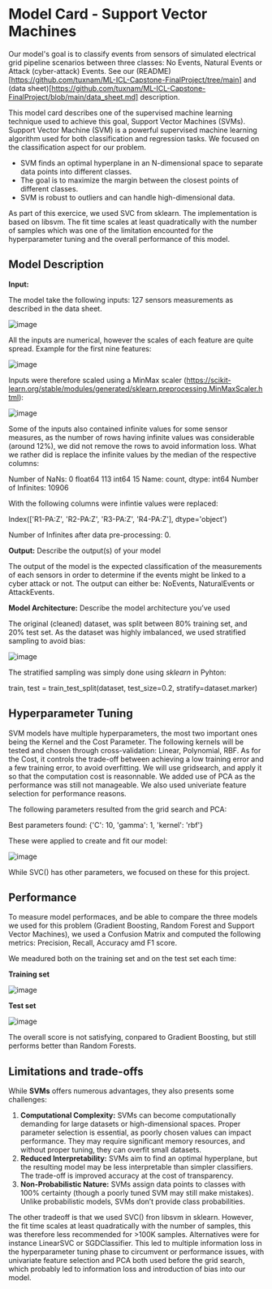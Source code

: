 # Model Card - Support Vector Machines

Our model's goal is to classify events from sensors of simulated electrical grid pipeline scenarios between three classes: No Events, Natural Events or Attack (cyber-attack) Events. See our (README)[https://github.com/tuxnam/ML-ICL-Capstone-FinalProject/tree/main] and (data sheet)[https://github.com/tuxnam/ML-ICL-Capstone-FinalProject/blob/main/data_sheet.md] description.

This model card describes one of the supervised machine learning technique used to achieve this goal, Support Vector Machines (SVMs). 
Support Vector Machine (SVM) is a powerful supervised machine learning algorithm used for both classification and regression tasks. We focused on the classification aspect for our problem.

- SVM finds an optimal hyperplane in an N-dimensional space to separate data points into different classes.
- The goal is to maximize the margin between the closest points of different classes.
- SVM is robust to outliers and can handle high-dimensional data.

As part of this exercice, we used SVC from sklearn. The implementation is based on libsvm. The fit time scales at least quadratically with the number of samples which was one of the limitation encounted for the hyperparameter tuning and the overall performance of this model. 

## Model Description

**Input:** 

The model take the following inputs: 127 sensors measurements as described in the data sheet.

![image](https://github.com/user-attachments/assets/bd16bb7b-40c0-4462-9bfd-183a1c4f0900)

All the inputs are numerical, however the scales of each feature are quite spread. Example for the first nine features:

![image](https://github.com/user-attachments/assets/e20fe89d-f0c4-4d32-a1a0-89d4d1e57844)

Inputs were therefore scaled using a MinMax scaler (https://scikit-learn.org/stable/modules/generated/sklearn.preprocessing.MinMaxScaler.html):

![image](https://github.com/user-attachments/assets/934cd1af-97b5-41b0-bb99-217ae60d3e59)

Some of the inputs also contained infinite values for some sensor measures, as the number of rows having infinite values was considerable (around 12%), we did not remove the rows to avoid information loss. What we rather did is replace the infinite values by the median of the respective columns:

Number of NaNs:  0 
float64    113
int64       15
Name: count, dtype: int64
Number of Infinites:  10906

With the following columns were infintie values were replaced:

Index(['R1-PA:Z', 'R2-PA:Z', 'R3-PA:Z', 'R4-PA:Z'], dtype='object')

Number of Infinites after data pre-processing: 0.

**Output:** Describe the output(s) of your model

The output of the model is the expected classification of the measurements of each sensors in order to determine if the events might be linked to a cyber attack or not. 
The output can either be: NoEvents, NaturalEvents or AttackEvents.

**Model Architecture:** Describe the model architecture you’ve used

The original (cleaned) dataset, was split between 80% training set, and 20% test set.
As the dataset was highly imbalanced, we used stratified sampling to avoid bias:

![image](https://github.com/user-attachments/assets/cbce3d78-f0d1-436c-a06c-97db58cb8a0b)

The stratified sampling was simply done using _sklearn_ in Pyhton:

train, test = train_test_split(dataset, test_size=0.2, stratify=dataset.marker) 

## Hyperparameter Tuning

SVM models have multiple hyperparameters, the most two important ones being the Kernel and the Cost Parameter. 
The following kernels will be tested and chosen through cross-validation: Linear, Polynomial, RBF. 
As for the Cost, it controls the trade-off between achieving a low training error and a few training error, to avoid overfitting. We will use gridsearch, and apply it so that the computation cost is reasonnable. We added use of PCA as the performance was still not manageable. We also used univeriate feature selection for performance reasons.

The following parameters resulted from the grid search and PCA:

Best parameters found:  {'C': 10, 'gamma': 1, 'kernel': 'rbf'} 

These were applied to create and fit our model:

![image](https://github.com/user-attachments/assets/32e11a40-65c0-4e8f-8193-671d5703d384)

While SVC() has other parameters, we focused on these for this project.

## Performance

To measure model performaces, and be able to compare the three models we used for this problem (Gradient Boosting, Random Forest and  Support Vector Machines), we used a Confusion Matrix and computed the following metrics: Precision, Recall, Accuracy amd F1 score.

We meadured both on the training set and on the test set each time:

**Training set**

![image](https://github.com/user-attachments/assets/e6d812d9-9a7d-46e2-a292-225f6dac43b6)


**Test set**

![image](https://github.com/user-attachments/assets/405e0cdf-534f-4034-8c60-6f5b64e2e63b)

The overall score is not satisfying, conpared to Gradient Boosting, but still performs better than Random Forests.

## Limitations and trade-offs

While **SVMs** offers numerous advantages, they also presents some challenges:

1. **Computational Complexity:**  SVMs can become computationally demanding for large datasets or high-dimensional spaces. Proper parameter selection is essential, as poorly chosen values can impact performance.
They may require significant memory resources, and without proper tuning, they can overfit small datasets.
2. **Reduced Interpretability:** SVMs aim to find an optimal hyperplane, but the resulting model may be less interpretable than simpler classifiers. The trade-off is improved accuracy at the cost of transparency.
3. **Non-Probabilistic Nature:** SVMs assign data points to classes with 100% certainty (though a poorly tuned SVM may still make mistakes). Unlike probabilistic models, SVMs don’t provide class probabilities.

The other tradeoff is that we used SVC() fron libsvm in sklearn. However, the fit time scales at least quadratically with the number of samples, this was therefore less recommended for >100K samples.
Alternatives were for instance LinearSVC or SGDClassifier. 
This led to multiple information loss in the hyperparameter tuning phase to circumvent or performance issues, with univariate feature selection and PCA both used before the grid search, which probably led to information loss and introduction of bias into our model.
